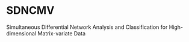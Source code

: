 # SDNCMV
Simultaneous Differential Network Analysis and Classification for High-dimensional Matrix-variate Data

